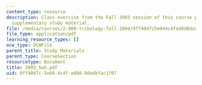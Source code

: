 ```yaml
---
content_type: resource
description: Class exercise from the Fall 2003 session of this course provided as
  supplementary study material.
file: /media/courses/2-800-tribology-fall-2004/9ff40d7c5e044c4fad8d8dadbfac1f07_2003_hw5.pdf
file_type: application/pdf
learning_resource_types: []
ocw_type: OCWFile
parent_title: Study Materials
parent_type: CourseSection
resourcetype: Document
title: 2003_hw5.pdf
uid: 9ff40d7c-5e04-4c4f-ad8d-8dadbfac1f07
---
```

